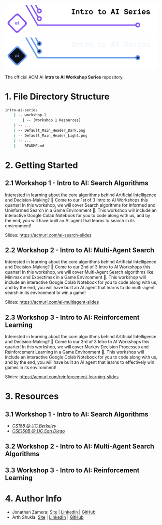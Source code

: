 <!-- 
    If you have any questions about this template, feel free to ask
    your Director for help!
-->


<!-- 
    SECTION: Header
    ---------
    Request new headers from you Director to fit your workshop!
-->

![Alt Text (Intro to AI Workshop Series)](./Default_Main_Header_Light.png#gh-light-mode-only)
![Alt Text (Intro to AI Workshop Series)](./Default_Main_Header_Dark.png#gh-dark-mode-only)

The official ACM AI **Intro to AI Workshop Series** repository.

<!-- 
    SECTION: Table of Contents
    ---------
    Mandatory Sections:
        - File Directory Structure
        - Getting Started
            - Give an interesting description of your workshop!
            - E.g. you can use the marketing descriptiong (w/o the emojis
              and make the nouns general ('you' becomes 'the reader'))
        - Resources
            - Images, papers, etc
    Other Possible Sections:
        - Datasets
            - Separate from 'Resources' to distinguish between inspiration and
              things like datasets used in a notebook
        - Anything else you'd like, but try not to be redundant!
-->

<!-- 
    SECTION: File Directory Structure
    ---------
    Write out your File Directory Structure below (make sure it's up-to-date)
-->

# 1. File Directory Structure

```bash
intro-ai-series
    | -- workshop-1
        | -- [Workshop 1 Resources]
    | -- ...
    | -- Default_Main_Header_Dark.png
    | -- Default_Main_Header_Light.png
    | -- ...
    | -- README.md
```

<!-- 
    SECTION: Getting Started
    ---------
    Brief description of your workshop here
-->

# 2. Getting Started

## 2.1 Workshop 1 - Intro to AI: Search Algorithms

<!-- 
    You can write something up for each worksop or use their marketing descriptions.
-->

Interested in learning about the core algorithms behind Artificial Intelligence and Decision-Making? 🧠 Come to our 1st of 3 Intro to AI Workshops this quarter! In this workshop, we will cover Search algorithms for Informed and Uninformed Search in a Game Environment 👾. This workshop will include an interactive Google Colab Notebook for you to code along with us, and by the end, you will have built an AI agent that learns to search in its environment! 

Slides: https://acmurl.com/ai-search-slides
<!-- 
    SECTION: Resources
    ---------
    Make sure to cite everything you use, whether directly or for inspiration!
-->

## 2.2 Workshop 2 - Intro to AI: Multi-Agent Search

<!-- 
    You can write something up for each worksop or use their marketing descriptions.
-->

Interested in learning about the core algorithms behind Artificial Intelligence and Decision-Making? 🧠 Come to our 2nd of 3 Intro to AI Workshops this quarter! In this workshop, we will cover Multi-Agent Search algorithms like Minimax and Expectimax in a Game Environment 👾. This workshop will include an interactive Google Colab Notebook for you to code along with us, and by the end, you will have built an AI agent that learns to do multi-agent search in its environment to win a game! 

Slides: https://acmurl.com/ai-multiagent-slides
<!-- 
    SECTION: Resources
    ---------
    Make sure to cite everything you use, whether directly or for inspiration!
-->

## 2.3 Workshop 3 - Intro to AI: Reinforcement Learning

<!-- 
    You can write something up for each worksop or use their marketing descriptions.
-->

Interested in learning about the core algorithms behind Artificial Intelligence and Decision-Making? 🧠 Come to our 3rd of 3 Intro to AI Workshops this quarter! In this workshop, we will cover Markov Decision Processes and Reinforcement Learning in a Game Environment 👾. This workshop will include an interactive Google Colab Notebook for you to code along with us, and by the end, you will have built an AI agent that learns to effectively win games in its environment! 

Slides: https://acmurl.com/reinforcement-learning-slides

<!-- 
    SECTION: Resources
    ---------
    Make sure to cite everything you use, whether directly or for inspiration!
-->

# 3. Resources

## 3.1 Workshop 1 - Intro to AI: Search Algorithms

- [*CS188 @ UC Berkeley*](https://inst.eecs.berkeley.edu/~cs188/fa21/)
- [*CSE150B @ UC San Diego*](https://www.dropbox.com/sh/6d4ltix5z613hja/AADzozy1BTP96x8xFNZad3HQa?dl=0)

## 3.2 Workshop 2 - Intro to AI: Multi-Agent Search Algorithms

## 3.3 Workshop 3 - Intro to AI: Reinforcement Learning


<!-- 
    SECTION: Author Info
    ---------
    Make sure to give yourself credit for your work by listing yourself and
    your partners below! Add your LinkedIn and GitHub!
-->

# 4. Author Info

- Jonathan Zamora: [Site](https://jonzamora.dev/) | [LinkedIn](https://www.linkedin.com/in/jonzamora18/) | [GitHub](https://github.com/jonzamora)
- Arth Shukla: [Site](https://arth.website/) | [LinkedIn](https://www.linkedin.com/in/arth-shukla/) | [GitHub](https://github.com/arth-shukla)
